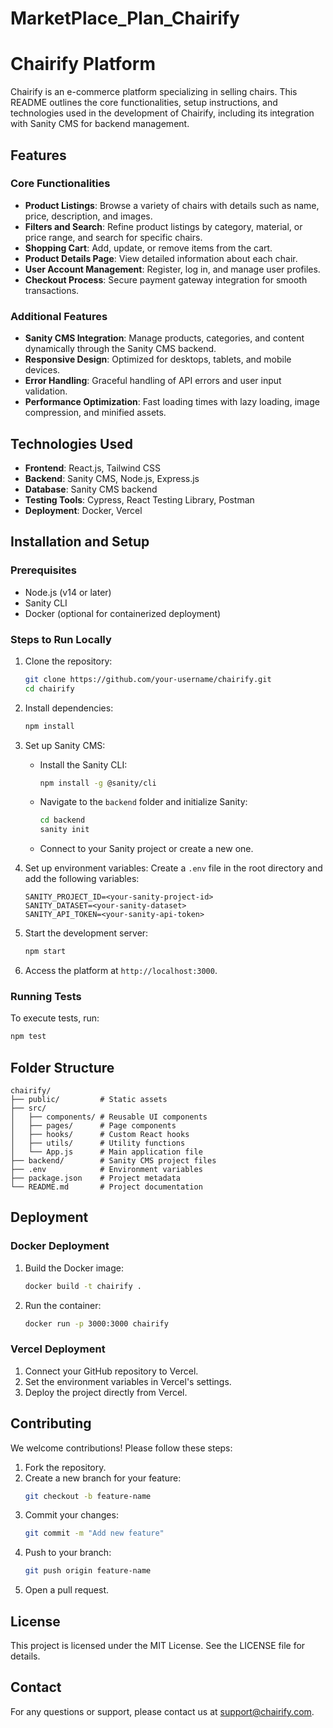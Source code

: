 # MarketPlace_Plan_Chairify

# Chairify Platform

Chairify is an e-commerce platform specializing in selling chairs. This README outlines the core functionalities, setup instructions, and technologies used in the development of Chairify, including its integration with Sanity CMS for backend management.

## Features

### Core Functionalities
- **Product Listings**: Browse a variety of chairs with details such as name, price, description, and images.
- **Filters and Search**: Refine product listings by category, material, or price range, and search for specific chairs.
- **Shopping Cart**: Add, update, or remove items from the cart.
- **Product Details Page**: View detailed information about each chair.
- **User Account Management**: Register, log in, and manage user profiles.
- **Checkout Process**: Secure payment gateway integration for smooth transactions.

### Additional Features
- **Sanity CMS Integration**: Manage products, categories, and content dynamically through the Sanity CMS backend.
- **Responsive Design**: Optimized for desktops, tablets, and mobile devices.
- **Error Handling**: Graceful handling of API errors and user input validation.
- **Performance Optimization**: Fast loading times with lazy loading, image compression, and minified assets.

## Technologies Used

- **Frontend**: React.js, Tailwind CSS
- **Backend**: Sanity CMS, Node.js, Express.js
- **Database**: Sanity CMS backend
- **Testing Tools**: Cypress, React Testing Library, Postman
- **Deployment**: Docker, Vercel

## Installation and Setup

### Prerequisites
- Node.js (v14 or later)
- Sanity CLI
- Docker (optional for containerized deployment)

### Steps to Run Locally
1. Clone the repository:
   ```bash
   git clone https://github.com/your-username/chairify.git
   cd chairify
   ```

2. Install dependencies:
   ```bash
   npm install
   ```

3. Set up Sanity CMS:
   - Install the Sanity CLI:
     ```bash
     npm install -g @sanity/cli
     ```
   - Navigate to the `backend` folder and initialize Sanity:
     ```bash
     cd backend
     sanity init
     ```
   - Connect to your Sanity project or create a new one.

4. Set up environment variables:
   Create a `.env` file in the root directory and add the following variables:
   ```env
   SANITY_PROJECT_ID=<your-sanity-project-id>
   SANITY_DATASET=<your-sanity-dataset>
   SANITY_API_TOKEN=<your-sanity-api-token>
   ```

5. Start the development server:
   ```bash
   npm start
   ```

6. Access the platform at `http://localhost:3000`.

### Running Tests
To execute tests, run:
```bash
npm test
```

## Folder Structure
```
chairify/
├── public/         # Static assets
├── src/
│   ├── components/ # Reusable UI components
│   ├── pages/      # Page components
│   ├── hooks/      # Custom React hooks
│   ├── utils/      # Utility functions
│   └── App.js      # Main application file
├── backend/        # Sanity CMS project files
├── .env            # Environment variables
├── package.json    # Project metadata
└── README.md       # Project documentation
```

## Deployment

### Docker Deployment
1. Build the Docker image:
   ```bash
   docker build -t chairify .
   ```

2. Run the container:
   ```bash
   docker run -p 3000:3000 chairify
   ```

### Vercel Deployment
1. Connect your GitHub repository to Vercel.
2. Set the environment variables in Vercel's settings.
3. Deploy the project directly from Vercel.

## Contributing

We welcome contributions! Please follow these steps:
1. Fork the repository.
2. Create a new branch for your feature:
   ```bash
   git checkout -b feature-name
   ```
3. Commit your changes:
   ```bash
   git commit -m "Add new feature"
   ```
4. Push to your branch:
   ```bash
   git push origin feature-name
   ```
5. Open a pull request.

## License

This project is licensed under the MIT License. See the LICENSE file for details.

## Contact
For any questions or support, please contact us at support@chairify.com.
